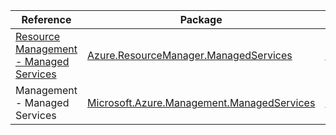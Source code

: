 | Reference | Package | Source |
|---|---|---|
|[Resource Management - Managed Services](resourcemanager.managedservices-readme.md)|[Azure.ResourceManager.ManagedServices](https://www.nuget.org/packages/Azure.ResourceManager.ManagedServices)|[GitHub](https://github.com/Azure/azure-sdk-for-net/blob/main/sdk/managedservices/Azure.ResourceManager.ManagedServices)|
|Management - Managed Services|[Microsoft.Azure.Management.ManagedServices](https://www.nuget.org/packages/Microsoft.Azure.Management.ManagedServices)|[GitHub](https://github.com/Azure/azure-sdk-for-net/blob/main/)|
